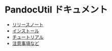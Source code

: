 # PandocUtil ドキュメント

* [リリースノート](../Releases/README.ja.md)
* [インストール](Installation.ja.md)
* [チュートリアル](Tutorial.ja.md)
* [注意事項など](Remarks.ja.md)
